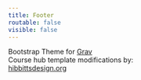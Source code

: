 ```yaml
---
title: Footer
routable: false
visible: false
---
```

Bootstrap Theme for [Grav](http://getgrav.org)  
Course hub template modifications by:  
[hibbittsdesign.org](http://hibbittsdesign.org)
